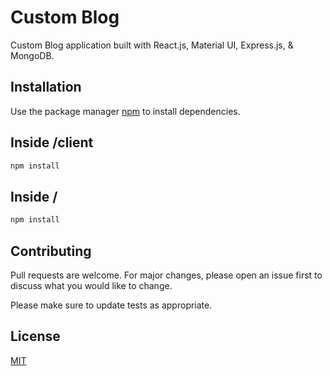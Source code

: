 # Custom Blog

Custom Blog application built with React.js, Material UI, Express.js, & MongoDB.

## Installation

Use the package manager [npm](https://www.npmjs.com/get-npm) to install dependencies.

## Inside /client

```bash
npm install
```

## Inside /

```bash
npm install
```

## Contributing
Pull requests are welcome. For major changes, please open an issue first to discuss what you would like to change.

Please make sure to update tests as appropriate.

## License
[MIT](https://choosealicense.com/licenses/mit/)